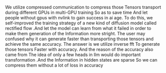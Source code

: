We utilize compressed communication to compress those Tensors transport during different GPUs in multi-GPU training  So as to save time    And let people without gpus with  nvlink to gain success in ai age. 
To do this, we  self-improved  the training strategy of a new kind of diffusion model called rectified flow  .And let the model can learn from what it failed  in order to make them generation of the Information more stright.
The user may confused why it can generate faster than transporting  those tensors  and achieve the same accuracy. The answer is we utilize inverse fft  To generate those tensors  Faster with  accuracy. 
And the reason of the accuracy also came from  The idea of only a few heads in llm would  do important transformation  .And the Information in hidden states are sparse  So we can compress them without a lot of loss in accuracy
